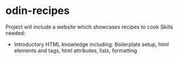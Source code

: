 # odin-recipes

Project will include a website which showcases recipes to cook
Skills needed:
- Introductory HTML knowledge including: Boilerplate setup, html elements and tags, html attributes, lists, formatting
